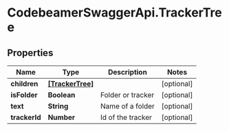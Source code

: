 # CodebeamerSwaggerApi.TrackerTree

## Properties
Name | Type | Description | Notes
------------ | ------------- | ------------- | -------------
**children** | [**[TrackerTree]**](TrackerTree.md) |  | [optional] 
**isFolder** | **Boolean** | Folder or tracker | [optional] 
**text** | **String** | Name of a folder | [optional] 
**trackerId** | **Number** | Id of the tracker | [optional] 
